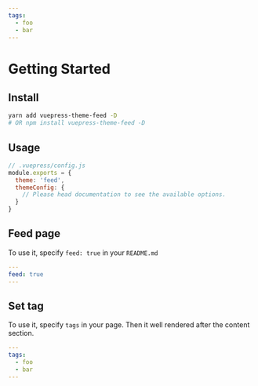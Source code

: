 ```yaml
---
tags:
  - foo
  - bar
---
```


# Getting Started

## Install

```bash
yarn add vuepress-theme-feed -D
# OR npm install vuepress-theme-feed -D
```

<!-- more -->

## Usage

```js
// .vuepress/config.js
module.exports = {
  theme: 'feed',
  themeConfig: {
    // Please head documentation to see the available options.
  }
}
```

## Feed page
To use it, specify `feed: true` in your `README.md`
```yml
---
feed: true
---
```

## Set tag
To use it, specify `tags` in your page. Then it well rendered after the content section.
```yml
---
tags:
  - foo
  - bar
---
```
